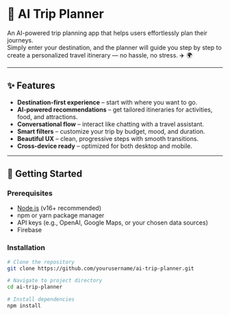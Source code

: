 # 🧳 AI Trip Planner

An AI-powered trip planning app that helps users effortlessly plan their journeys.  
Simply enter your destination, and the planner will guide you step by step to create a personalized travel itinerary — no hassle, no stress. ✈️ 🌍

---

## ✨ Features
- **Destination-first experience** – start with where you want to go.
- **AI-powered recommendations** – get tailored itineraries for activities, food, and attractions.
- **Conversational flow** – interact like chatting with a travel assistant.
- **Smart filters** – customize your trip by budget, mood, and duration.
- **Beautiful UX** – clean, progressive steps with smooth transitions.
- **Cross-device ready** – optimized for both desktop and mobile.

---

## 🚀 Getting Started

### Prerequisites
- [Node.js](https://nodejs.org/) (v16+ recommended)
- npm or yarn package manager
- API keys (e.g., OpenAI, Google Maps, or your chosen data sources)
- Firebase

### Installation
```bash
# Clone the repository
git clone https://github.com/yourusername/ai-trip-planner.git

# Navigate to project directory
cd ai-trip-planner

# Install dependencies
npm install
